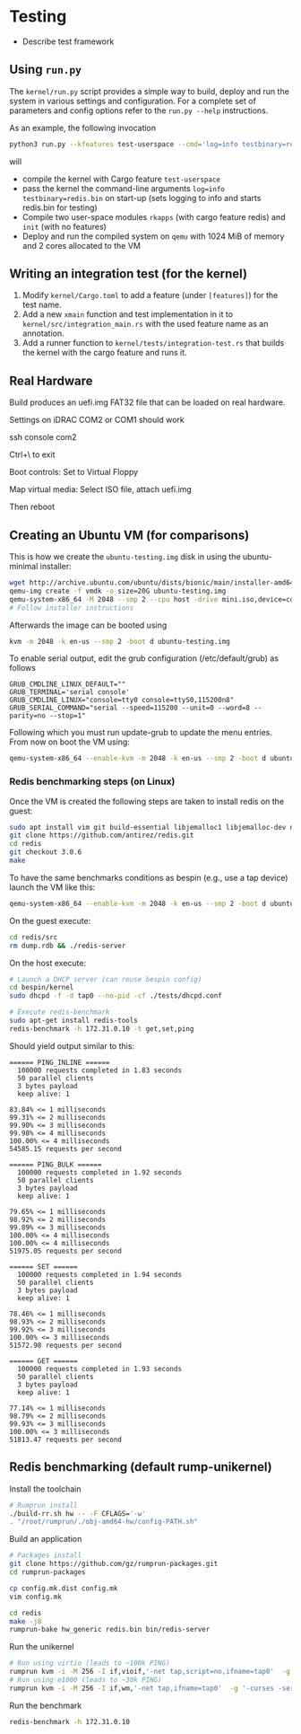 # Testing

* Describe test framework

## Using `run.py`

The `kernel/run.py` script provides a simple way to build, deploy and run the system in various settings and configuration.
For a complete set of parameters and config options refer to the `run.py --help` instructions.

As an example, the following invocation
```bash
python3 run.py --kfeatures test-userspace --cmd='log=info testbinary=redis.bin' --mods rkapps init --ufeatures rkapps:redis --machine qemu --qemu-settings='-m 1024M' --qemu-cores 2
```
will
 * compile the kernel with Cargo feature `test-userspace`
 * pass the kernel the command-line arguments `log=info testbinary=redis.bin` on start-up (sets logging to info and starts redis.bin for testing)
 * Compile two user-space modules `rkapps` (with cargo feature redis) and `init` (with no features)
 * Deploy and run the compiled system on `qemu` with 1024 MiB of memory and 2 cores allocated to the VM

## Writing an integration test (for the kernel)

1. Modify `kernel/Cargo.toml` to add a feature (under `[features]`) for the test name.
2. Add a new `xmain` function and test implementation in it to `kernel/src/integration_main.rs` with the used feature name as an annotation.
3. Add a runner function to `kernel/tests/integration-test.rs` that builds the kernel with the cargo feature and runs it.

## Real Hardware

Build produces an uefi.img FAT32 file that can be loaded on real hardware.

Settings on iDRAC
COM2 or COM1 should work

ssh <idrac ip>
console com2

Ctrl+\ to exit


Boot controls:
Set to Virtual Floppy

Map virtual media: Select ISO file, attach uefi.img

Then reboot

## Creating an Ubuntu VM (for comparisons)

This is how we create the `ubuntu-testing.img` disk in using the ubuntu-minimal installer:

```bash
wget http://archive.ubuntu.com/ubuntu/dists/bionic/main/installer-amd64/current/images/netboot/mini.iso
qemu-img create -f vmdk -o size=20G ubuntu-testing.img
qemu-system-x86_64 -M 2048 --smp 2 --cpu host -drive mini.iso,device=cdrom -drive ubuntu-testing.img
# Follow installer instructions
```

Afterwards the image can be booted using

```bash
kvm -m 2048 -k en-us --smp 2 -boot d ubuntu-testing.img
```

To enable serial output, edit the grub configuration (/etc/default/grub) as follows

```
GRUB_CMDLINE_LINUX_DEFAULT=""
GRUB_TERMINAL='serial console'
GRUB_CMDLINE_LINUX="console=tty0 console=ttyS0,115200n8"
GRUB_SERIAL_COMMAND="serial --speed=115200 --unit=0 --word=8 --parity=no --stop=1"
```

Following which you must run update-grub to update the menu entries.
From now on boot the VM using:

```bash
qemu-system-x86_64 --enable-kvm -m 2048 -k en-us --smp 2 -boot d ubuntu-testing.img -nographic
```

### Redis benchmarking steps (on Linux)

Once the VM is created the following steps are taken to install redis on the guest:

```bash
sudo apt install vim git build-essential libjemalloc1 libjemalloc-dev net-tools
git clone https://github.com/antirez/redis.git
cd redis
git checkout 3.0.6
make
```

To have the same benchmarks conditions as bespin (e.g., use a tap device) launch the VM like this:

```bash
qemu-system-x86_64 --enable-kvm -m 2048 -k en-us --smp 2 -boot d ubuntu-testing.img -nographic -net nic,model=e1000,netdev=n0 -netdev tap,id=n0,script=no,ifname=tap0
```

On the guest execute:

```bash
cd redis/src
rm dump.rdb && ./redis-server
```

On the host execute:

```bash
# Launch a DHCP server (can reuse bespin config)
cd bespin/kernel
sudo dhcpd -f -d tap0 --no-pid -cf ./tests/dhcpd.conf

# Execute redis-benchmark
sudo apt-get install redis-tools
redis-benchmark -h 172.31.0.10 -t get,set,ping
```

Should yield output similar to this:

```
====== PING_INLINE ======
  100000 requests completed in 1.83 seconds
  50 parallel clients
  3 bytes payload
  keep alive: 1

83.84% <= 1 milliseconds
99.31% <= 2 milliseconds
99.90% <= 3 milliseconds
99.98% <= 4 milliseconds
100.00% <= 4 milliseconds
54585.15 requests per second

====== PING_BULK ======
  100000 requests completed in 1.92 seconds
  50 parallel clients
  3 bytes payload
  keep alive: 1

79.65% <= 1 milliseconds
98.92% <= 2 milliseconds
99.89% <= 3 milliseconds
100.00% <= 4 milliseconds
100.00% <= 4 milliseconds
51975.05 requests per second

====== SET ======
  100000 requests completed in 1.94 seconds
  50 parallel clients
  3 bytes payload
  keep alive: 1

78.46% <= 1 milliseconds
98.93% <= 2 milliseconds
99.92% <= 3 milliseconds
100.00% <= 3 milliseconds
51572.98 requests per second

====== GET ======
  100000 requests completed in 1.93 seconds
  50 parallel clients
  3 bytes payload
  keep alive: 1

77.14% <= 1 milliseconds
98.79% <= 2 milliseconds
99.93% <= 3 milliseconds
100.00% <= 3 milliseconds
51813.47 requests per second
```


## Redis benchmarking (default rump-unikernel)

Install the toolchain

```bash
# Rumprun install
./build-rr.sh hw -- -F CFLAGS='-w'
. "/root/rumprun/./obj-amd64-hw/config-PATH.sh"
```

Build an application

```bash
# Packages install
git clone https://github.com/gz/rumprun-packages.git
cd rumprun-packages

cp config.mk.dist config.mk
vim config.mk

cd redis
make -j8
rumprun-bake hw_generic redis.bin bin/redis-server
```

Run the unikernel

```bash
# Run using virtio (leads to ~100k PING)
rumprun kvm -i -M 256 -I if,vioif,'-net tap,script=no,ifname=tap0'  -g '-curses'  -W if,inet,dhcp  -b images/data.iso,/data -- redis.bin
# Run using e1000 (leads to ~30k PING)
rumprun kvm -i -M 256 -I if,wm,'-net tap,ifname=tap0'  -g '-curses -serial -net nic,model=e1000'  -W if,inet,dhcp  -b images/data.iso,/data -- redis.bin
```

Run the benchmark

```bash
redis-benchmark -h 172.31.0.10
```